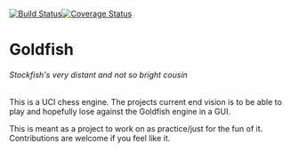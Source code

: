 [![Build Status](https://travis-ci.org/bsamseth/Goldfish.svg?branch=unittest)](https://travis-ci.org/bsamseth/Goldfish)[![Coverage Status](https://coveralls.io/repos/bsamseth/Goldfish/badge.svg?branch=master&service=github)](https://coveralls.io/github/bsamseth/Goldfish?branch=master)
# Goldfish
###### Stockfish's very distant and not so bright cousin

This is a UCI chess engine. The projects current end vision is to be able to play and hopefully lose against the Goldfish engine in a GUI. 

This is meant as a project to work on as practice/just for the fun of it. Contributions are welcome if you feel like it.
